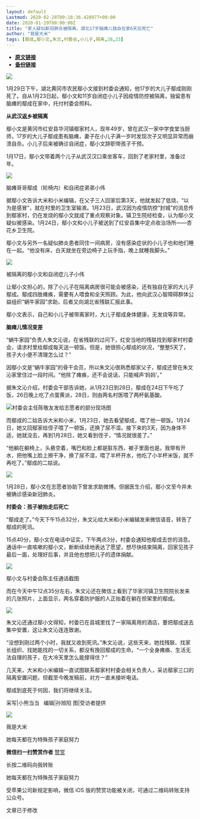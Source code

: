 ```yaml
---
layout: default
Lastmod: 2020-02-28T09:18:36.428977+00:00
date: 2020-01-29T00:00:00Z
title: "家人疑似新冠肺炎被隔离，湖北17岁脑瘫儿独自在家6天后死亡"
author: "我是大米"
tags: [鄢成,鄢小文,朱文,村委会,小儿子,隔离,28,23]
---
```


* [**原文链接**](http://mp.weixin.qq.com/s?__biz=MzA4NDgzMjk3Ng==&mid=2650799792&idx=1&sn=58d76d718bb86c4cd94769127aa33c90&chksm=87ea790fb09df019eb55a333f551dea838b2f9b7cc6d19d47b4661111e5af59fd6f3cd24280b#rd)
* [**备份链接**](https://archive.is/idasq)


![](/images/post/ea042c0271e92ff9a54794ef205e5660.jpg)

  

1月29日下午，湖北黄冈市农民鄢小文接到村委会通知，他17岁的大儿子鄢成刚刚死了。自从1月23日起，鄢小文和11岁自闭症小儿子因疫情防控被隔离，独留患有脑瘫的鄢成在家中，托付村委会照料。

  

**从武汉返乡被隔离**

  

鄢小文是黄冈市红安县华河镇鄢家村人，现年49岁，曾在武汉一家中学食堂当厨师，17岁的大儿子鄢成患有脑瘫，妻子在小儿子满一岁时发现次子又明显异常而崩溃自杀。小儿子后来被确诊自闭症，鄢小文辞职带孩子干预。

  

1月17日，鄢小文带着两个儿子从武汉汉口乘坐客车，回到了老家村里，准备过年。

  

![](/images/post/81e222674a6700d73d78c143baf06aee.jpg)

脑瘫哥哥鄢成（轮椅内）和自闭症弟弟小伟  

  

据鄢小文告诉大米和小米编辑，在父子三人回家后第3天，他就发起了低烧，“以为是感冒”，就在村里的卫生室输液。1月23日，武汉因为疫情防控“封城”的消息传到鄢家村，仍在发烧的鄢小文就成了重点观察对象。镇卫生院经检查，认为鄢小文疑似被感染。1月24日，鄢小文和小儿子被送到了红安县集中定点收治场所——杏花乡卫生院。

  

鄢小文与另外一名疑似肺炎患者同住一间病房，没有感染症状的小儿子也和他们睡在一起。“他没有床，白天就坐在旁边椅子上玩手指，晚上就睡我脚头。”

  

![](/images/post/727409755b1bfa4d4ae45d3c45d20db2.jpg)

被隔离的鄢小文和自闭症儿子小伟  

  

让鄢小文担心的，除了小儿子在隔离病房很可能会被感染，还有独自在家的大儿子鄢成。鄢成四肢瘫痪，需要有人喂食和全天照顾。为此，他向武汉心智障碍群体公益组织“蜗牛家园”求助，后者又向湖北省残联汇报此事。

  

鄢小文表示，自己和小儿子被带离家时，大儿子鄢成身体健康，无发烧等异常。

  

**脑瘫儿情况变差**

  

“蜗牛家园”负责人朱文沁说，在省残联的过问下，红安当地的残联找到鄢家村村委会，请求村里给鄢成每天送一顿饭。但是，她很担心鄢成的状况，“整整5天了，孩子大小便不清理怎么过？”

  

因鄢小文是“蜗牛家园”的骨干会员，所以朱文沁很熟悉鄢家父子，鄢成还曾在朱文沁家里住过一段时间。“他除了瘫痪，还不会说话，只能喊声‘妈妈’。”

  

据朱文沁介绍，村委会干部告诉她，从1月23日到28日，鄢成在24日下午吃了饭，26日晚上吃了点蛋黄派，28日，则由两名村医喂了两杯氨基酸。

  

![](/images/post/b84465671e41a44a6a814c42569b5bbd.jpg)村委会主任陈敬友发给志愿者的部分现场图

  

而鄢成的二姑告诉大米和小米，1月23日，她去看望鄢成，喂了他一顿饭。1月24日，她又回鄢家给侄子喂了一顿饭，还换了尿不湿。接下来的3天，因为身体不适，她就没去，再到1月28日，她又看到侄子，“情况就很差了。”

  

“他躺在躺椅上，头悬空着，嘴巴和脸上都是脏东西，被子里面也是。我带有开水，把他嘴上脸上擦干净，换了尿不湿，喂了半杯开水，他吃了小半杯米饭，就不再吃了。”鄢成的二姑说。

  

![](/images/post/e72a68b52a261d77b9caec3b0e5ce68c.jpg)

1月28日，鄢小文在志愿者协助下曾发求助微博。但据医生介绍，鄢小文至今并未被确诊感染新冠肺炎。

**村委会：孩子被抬走后死亡**

“鄢成走了。”今天下午15点32分，朱文沁给大米和小米编辑发来微信语音，转告了鄢成的死讯。

  

15点40分，鄢小文在电话中证实，下午两点3分，村委会通知他鄢成去世的消息。通话中一直咳嗽的鄢小文，断断续续地表达了愿望，想尽快结束隔离，回家见孩子最后一面，处理好后事，并且他也想把儿子的遗体捐献。

  

![](/images/post/f70dbce8dbac8b6d41c2ac717e5d7d88.jpg)

鄢小文与村委会陈主任通话截图

  

而在今天中午12点35分左右，朱文沁还在微信上看到了华家河镇卫生院院长发来的几张照片，上面显示，两名穿着防护服的人正抬着在躺在担架里的鄢成。

  

![](/images/post/8fc401b9452ec3b65e68ee0c9947f9f1.jpg)

  

朱文沁还通过鄢小文得知，村委已在县城里找了一家隔离用的酒店，要把鄢成送去集中安置，这让朱文沁连连致谢。

  

“没想到刚过两个小时，我就又收到死讯。”朱文沁说，这些天来，她找残联、找家长组织、找她能找的一切关系，都没有挽回鄢成的生命。“一个全身瘫痪、生活无法自理的孩子，在大冷天里怎么能撑得住？”

  

几天来，大米和小米编辑一直试图联系鄢家村村委会相关负责人，采访鄢家三口的隔离安置问题，但截至今晚发稿前，对方一直未接听电话。

  

鄢成到底死于何因，我们将继续关注。

  

  

采写|小熊当当   编辑|孙旭阳 图|受访者提供

  

![](/images/post/2b53dc4c7aeb80b2d26733a621b8ee67.jpg)

我是大米

她每天都在为特殊孩子家庭努力

 **微信扫一扫赞赏作者** [赞赏](##)

长按二维码向我转账

她每天都在为特殊孩子家庭努力

受苹果公司新规定影响，微信 iOS 版的赞赏功能被关闭，可通过二维码转账支持公众号。

文章已于修改

